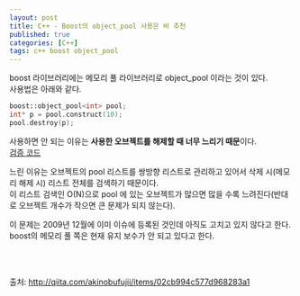 ```yaml
---
layout: post
title: C++ - Boost의 object_pool 사용은 비 추천
published: true
categories: [C++]
tags: c++ boost object_pool
---
```

boost 라이브러리에는 메모리 풀 라이브러리로 object_pool 이라는 것이 있다.  
사용법은 아래와 같다.  
  
```C++
boost::object_pool<int> pool;
int* p = pool.construct(10);
pool.destroy(p);
```  
  
사용하면 안 되는 이유는 **사용한 오브젝트를 해제할 때 너무 느리기 때문**이다.  
[검증 코드](https://wandbox.org/permlink/su2qiqXBjldezpKl)  
  
느린 이유는 오브젝트의 pool 리스트를 쌍방향 리스트로 관리하고 있어서 삭제 시(메모리 해제 시) 리스트 전체를 검색하기 때문이다.  
이 리스트 검색인 O(N)으로 pool 에 있는 오브젝트가 많으면 많을 수록 느려진다(반대로 오브젝트 개수가 작으면 큰 문제가 되지 않는다).  
  
이 문제는 2009년 12월에 이미 이슈에 등록된 것인데 아직도 고치고 있지 않다고 한다.  
boost의 메모리 풀 쪽은 현재 유지 보수가 안 되고 있다고 한다.  
  
<br><br>  
  
출처: http://qiita.com/akinobufujii/items/02cb994c577d968283a1  
  